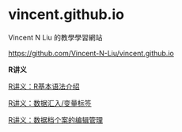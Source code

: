 # vincent.github.io
Vincent N Liu 的教學學習網站

https://github.com/Vincent-N-Liu/vincent.github.io

**R讲义**

[R讲义：R基本语法介绍](https://rpubs.com/Vincent_N_Liu/1347938)

[R讲义：数据汇入/变量标签](https://rpubs.com/Vincent_N_Liu/1347928)

[R讲义：数据档个案的编辑管理](https://rpubs.com/Vincent_N_Liu/1353103)
